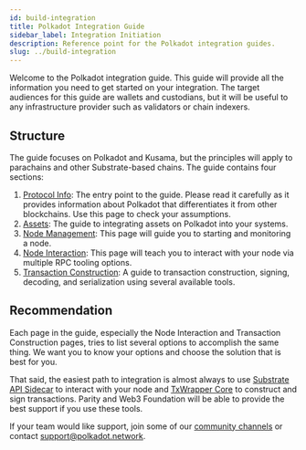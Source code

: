 ```yaml
---
id: build-integration
title: Polkadot Integration Guide
sidebar_label: Integration Initiation
description: Reference point for the Polkadot integration guides.
slug: ../build-integration
---
```


Welcome to the Polkadot integration guide. This guide will provide all the information you need to
get started on your integration. The target audiences for this guide are wallets and custodians, but
it will be useful to any infrastructure provider such as validators or chain indexers.

## Structure

The guide focuses on Polkadot and Kusama, but the principles will apply to parachains and other
Substrate-based chains. The guide contains four sections:

1. [Protocol Info](build-protocol-info.md): The entry point to the guide. Please read it carefully
   as it provides information about Polkadot that differentiates it from other blockchains. Use this
   page to check your assumptions.
1. [Assets](build-integrate-assets.md): The guide to integrating assets on Polkadot into your
   systems.
1. [Node Management](build-node-management.md): This page will guide you to starting and monitoring
   a node.
1. [Node Interaction](build-node-interaction.md): This page will teach you to interact with your
   node via multiple RPC tooling options.
1. [Transaction Construction](build-transaction-construction.md): A guide to transaction
   construction, signing, decoding, and serialization using several available tools.

## Recommendation

Each page in the guide, especially the Node Interaction and Transaction Construction pages, tries to
list several options to accomplish the same thing. We want you to know your options and choose the
solution that is best for you.

That said, the easiest path to integration is almost always to use
[Substrate API Sidecar](https://github.com/paritytech/substrate-api-sidecar) to interact with your
node and [TxWrapper Core](https://github.com/paritytech/txwrapper-core/) to construct and sign
transactions. Parity and Web3 Foundation will be able to provide the best support if you use these
tools.

If your team would like support, join some of our [community channels](../general/community.md) or contact
support@polkadot.network.
